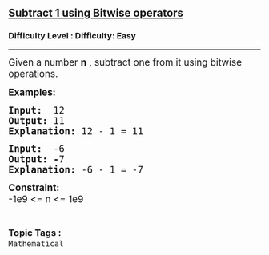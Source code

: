 <h2><a href="https://www.geeksforgeeks.org/problems/subtract-1-without-using-arithmetic-operators/1?page=2&category=Mathematical&sortBy=accuracy">Subtract 1 using Bitwise operators</a></h2><h3>Difficulty Level : Difficulty: Easy</h3><hr><div class="problems_problem_content__Xm_eO"><p><span style="font-size: 14pt;">Given a number&nbsp;<strong>n</strong> , subtract one from it using bitwise operations.</span></p>
<p><span style="font-size: 14pt;"><strong>Examples:&nbsp;</strong></span></p>
<pre><span style="font-size: 14pt;"><strong style="box-sizing: border-box; margin: 0px; padding: 0px; border: 0px; vertical-align: baseline;">Input:</strong> &nbsp;12</span><br style="box-sizing: border-box;"><span style="font-size: 14pt;"><strong style="box-sizing: border-box; margin: 0px; padding: 0px; border: 0px; vertical-align: baseline;">Output:</strong> 11<br><strong>Explanation:</strong> 12 - 1 = 11</span></pre>
<pre><span style="font-size: 14pt;"><strong style="box-sizing: border-box; margin: 0px; padding: 0px; border: 0px; vertical-align: baseline;">Input:</strong> &nbsp;-6</span><br style="box-sizing: border-box;"><span style="font-size: 14pt;"><strong style="box-sizing: border-box; margin: 0px; padding: 0px; border: 0px; vertical-align: baseline;">Output: -</strong><span style="box-sizing: border-box; margin: 0px; padding: 0px; border: 0px; vertical-align: baseline;">7</span><br><strong>Explanation:</strong> -6 - 1 = -7</span></pre>
<p><span style="font-size: 14pt;"><strong>Constraint:<br></strong>-1e9 &lt;= n &lt;= 1e9</span></p></div><br><p><span style=font-size:18px><strong>Topic Tags : </strong><br><code>Mathematical</code>&nbsp;